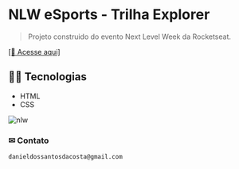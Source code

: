 # NLW eSports - Trilha Explorer
> Projeto construido do evento Next Level Week da Rocketseat.

<a href="https://danielcosta12.github.io/nlwEsports/" target="_blank">[🔧 Acesse aqui]</a>
## 👨‍💻 Tecnologias

- HTML
- CSS


![nlw](https://user-images.githubusercontent.com/72768515/190541068-25318143-6250-4f8b-a807-954ec0ea8776.gif)


### ✉ Contato 

    danieldossantosdacosta@gmail.com
    
